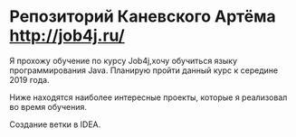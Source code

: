 # Репозиторий Каневского Артёма  http://job4j.ru/

Я прохожу обучение по курсу Job4j,хочу обучиться языку программирования Java. Планирую пройти данный курс к середине 2019 года. 

Ниже находятся наиболее интересные проекты, которые я реализовал во время обучения.

Создание ветки в IDEA.